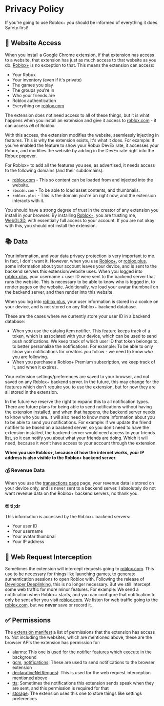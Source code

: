 # Privacy Policy

If you're going to use Roblox+ you should be informed of everything it does. Safety first!

## :door: Website Access

When you install a Google Chrome extension, if that extension has access to a website, that extension has just as much access to that website as you do. [Roblox+](https://chrome.google.com/webstore/detail/roblox%20/jfbnmfgkohlfclfnplnlenbalpppohkm) is no exception to that. This means the extension can access:

- Your Robux
- Your inventory (even if it's private)
- The games you play
- The groups you're in
- Who your friends are
- Roblox authentication
- Everything on [roblox.com](https://www.roblox.com)

The extension does not need access to all of these things, but it is what happens when you install an extension and give it access to [roblox.com](https://www.roblox.com) - it can access _all_ of Roblox.

With this access, the extension modifies the website, seemlessly injecting in features. This is why the extension exists, it's what it does. For example: If you've enabled the feature to show your Robux DevEx rate, it accesses your Robux, and modifies the website by adding in the DevEx rate right into the Robux popover.

For Roblox+ to add all the features you see, as advertised, it needs access to the following domains (and their subdomains):

- [roblox.com](https://www.roblox.com) - This so content can be loaded from and injected into the website.
- `rbxcdn.com` - To be able to load asset contents, and thumbnails.
- `roblox.plus` - This is the domain you're on right now, and the extension interacts with it.

You should have a strong degree of trust in the creator of any extension you install in your browser. By installing [Roblox+](https://chrome.google.com/webstore/detail/roblox%20/jfbnmfgkohlfclfnplnlenbalpppohkm), you are trusting me, [WebGL3D](https://www.roblox.com/users/48103520/profile), with essentially full access to your account. If you are not okay with this, you should not install the extension.

## :books: Data

Your information, and your data privacy protection is very important to me. In fact, I don't want it. However, when you use [Roblox+](https://chrome.google.com/webstore/detail/roblox%20/jfbnmfgkohlfclfnplnlenbalpppohkm), or [roblox.plus](https://roblox.plus/login), some information about your account leaves your device, and is sent to the backend servers this extension/website uses. When you logged into [roblox.plus](https://roblox.plus/login), your username + user ID were sent to the backend server that runs the website. This is necessary to be able to know who is logged in, to render pages on the website. Additionally, we load your avatar thumbnail on the backend server, and then render into this website.

When you log into [roblox.plus](https://roblox.plus/login), your user information is stored in a cookie on your device, and is not stored on any Roblox+ backend database.

These are the cases where we currently store your user ID in a backend database:

- When you use the catalog item notifier. This feature keeps track of a token, which is associated with your device, which can be used to send push notifications. We keep track of which user ID that token belongs to, to better personalize the notifications. For example: To be able to only show you notifications for creators you follow - we need to know _who_ you are following.
- When you purchase a Roblox+ Premium subscription, we keep track of it, and when it expires.

Your extension settings/preferences are saved to your browser, and not saved on any Roblox+ backend server. In the future, this may change for the features which don't require you to use the extension, but for now they are all stored in the extension.

In the future we reserve the right to expand this to all notification types. There are future plans for being able to send notifications without having the extension installed, and when that happens, the backend server needs to know who you are. It will also need to know more information about you to be able to send you notifications. For example: If we update the friend notifier to be based on a backend server, so you don't need to have the extension installed, the backend server would need access to your friends list, so it can notify you about what your friends are doing. Which it will need, because it won't have access to your account through the extension.

**When you use Roblox+, because of how the internet works, your IP address is also visible to the Roblox+ backend server.**

### :moneybag: Revenue Data

When you use the [transactions page](https://roblox.plus/transactions) page, your revenue data is stored on your device only, and is never sent to a backend server. I absolutely do not want revenue data on the Roblox+ backend servers, no thank you.

### :roll_eyes: tl;dr

This information is accessed by the Roblox+ backend servers:

- Your user ID
- Your username
- Your avatar thumbnail
- Your IP address

## :electric_plug: Web Request Interception

Sometimes the extension will intercept requests going to [roblox.com](https://www.roblox.com). This use to be necessary for things like launching games, to generate authentication sessions to open Roblox with. Following the release of [Developer Deeplinking](https://devforum.roblox.com/t/developer-deeplinking-beta/1904069), this is no longer necessary. But we still intercept some web traffic for more minor features. For example: We send a notification when Roblox+ starts, and you can configure that notification to only be sent after you visit [roblox.com](https://www.roblox.com). We listen for web traffic going to the [roblox.com](https://www.roblox.com), but we **never** save or record it.

## :white_check_mark: Permissions

The [extension manifest](https://github.com/roblox-plus/extension/blob/master/src/manifest.json) a list of permissions that the extension has access to. Not including the websites, which are mentioned above, these are the browser APIs the extension has permission for:

- [alarms](https://developer.chrome.com/docs/extensions/reference/alarms/): This one is used for the notifier features which execute in the background
- [gcm](https://developer.chrome.com/docs/extensions/reference/gcm/), [notifications](https://developer.chrome.com/docs/extensions/reference/notifications/): These are used to send notifications to the browser extension
- [declarativeNetRequest](https://developer.chrome.com/docs/extensions/reference/declarativeNetRequest/): This is used for the web request interception mentioned above
- [tts](https://developer.chrome.com/docs/extensions/reference/tts/): Sometimes the notifications this extension sends speak when they are sent, and this permission is required for that
- [storage](https://developer.chrome.com/docs/extensions/reference/storage/): The extension uses this one to store things like settings preferences

